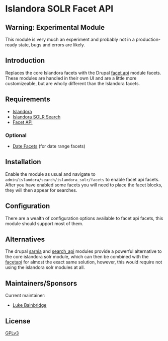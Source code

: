# Islandora SOLR Facet API

## Warning: Experimental Module

This module is very much an experiment and probably not in a production-ready
state, bugs and errors are likely.

## Introduction

Replaces the core Islandora facets with the Drupal [facet api](https://www.drupal.org/project/facetapi)
module facets.  These modules are handled in their own UI and are a little more
customizeable, but are wholly different than the Islandora facets.

## Requirements

- [Islandora](https://github.com/islandora/islandora)
- [Islandora SOLR Search](https://github.com/Islandora/islandora_solr_search)
- [Facet API](https://www.drupal.org/project/facetapi)

### Optional

- [Date Facets](https://www.drupal.org/project/date_facets) (for date range facets)

## Installation

Enable the module as usual and navigate to `admin/islandora/search/islandora_solr/facets`
to enable facet api facets.  After you have enabled some facets you will need to
place the facet blocks, they will then appear for searches.

## Configuration

There are a wealth of configuration options available to facet api facets, this
module should support most of them.

## Alternatives

The drupal [sarnia](https://www.drupal.org/project/sarnia) and
[search_api](https://www.drupal.org/project/search_api) modules provide a
powerful alternative to the core islandora solr module, which can then be 
combined with the [facetapi](https://www.drupal.org/project/facetapi) for almost
the exact same solution, however, this would require not using the islandora
solr modules at all.

## Maintainers/Sponsors

Current maintainer:

- [Luke Bainbridge](https://github.com/midnightluke)

## License

[GPLv3](http://www.gnu.org/licenses/gpl-3.0.txt)
